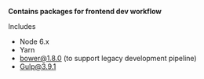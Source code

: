 **Contains packages for frontend dev workflow**

Includes

* Node 6.x
* Yarn
* bower@1.8.0 (to support legacy development pipeline)
* Gulp@3.9.1
